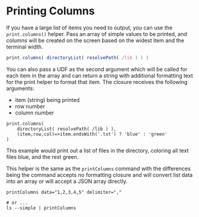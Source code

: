 # Printing Columns

If you have a large list of items you need to output, you can use the `print.columns()` helper.  Pass an array of simple values to be printed, and columns  will be created on the screen based on the widest item and the terminal width. &#x20;

```javascript
print.columns( directoryList( resolvePath( /lib ) ) )
```

You can also pass a UDF as the second argument which will be called for each item in the array and can return a string with additional formatting text for the print helper to format that item.  The closure receives the following arguments:

* item (string) being printed
* row number
* column number

```
print.columns(
    directoryList( resolvePath( /lib ) ),
    (item,row,col)=>item.endsWith('.txt') ? 'blue' : 'green'
)
```

This example would print out a list of files in the directory, coloring all text files blue, and the rest green.

This helper is the same as the `printColumns` command with the differences being the command accepts no formatting closure and will convert list data into an array or will accept a JSON array directly.

```
printColumns data="1,2,3,4,5" delimiter=","

# or ...
ls --simple | printColumns
```
